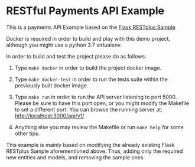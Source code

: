 
RESTful Payments API Example
============================

This is a payments API Example based on the [Flask RESTplus Sample](https://github.com/frol/flask-restplus-server-example)

Docker is required in order to build and play with this demo project, although you might use a python 3.7 virtualenv.

In order to build and test the project please do as follows:

1) Type `make docker` in order to build the project docker image.

2) Type `make docker-test` in order to run the tests suite within the previously built docker image.

3) Type `make run` in order to run the API server listening to port 5000. Please be sure to have this port open, or you might modify the Makefile to set a different port. You can browse the running server at: [http://localhost:5000/api/v1/](http://localhost:5000/api/v1/)

4) Anything else you may review the Makefile or run `make help` for some other tips.


This example is mainly based on modifying the already existing Flask RESTplus Sample aforementioned above. Thus, adding only the required new entities and models, and removing the sample ones.

